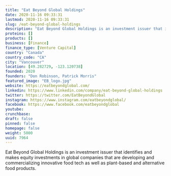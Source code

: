 ```yaml
---
title: "Eat Beyond Global Holdings"
date: 2020-11-16 09:33:31
lastmod: 2020-11-16 09:33:31
slug: /eat-beyond-global-holdings
description: "Eat Beyond Global Holdings is an investment issuer that identifies and makes equity investments in global companies that are developing and commercializing innovative food tech as well as plant-based and alternative food products."
proteins: []
products: []
business: [Finance]
finance_type: [Venture Capital]
country: "Canada"
country_code: "CA"
city: "Vancouver"
location: [49.282729, -123.120738]
founded: 2020
founders: "Don Robinson, Patrick Morris"
featured_image: "EB_logo.jpg"
website: https://eatbeyondglobal.com/
linkedin: https://www.linkedin.com/company/eat-beyond-global-holdings
twitter: https://twitter.com/EatBeyondGlobal
instagram: https://www.instagram.com/eatbeyondglobal/
facebook: https://www.facebook.com/eatbeyondglobal
youtube: 
crunchbase: 
draft: false
pinned: false
homepage: false
weight: 5000
uuid: 7964
---
```

Eat Beyond Global Holdings is an investment issuer that identifies and makes equity investments in global companies that are developing and commercializing innovative food tech as well as plant-based and alternative food products.
